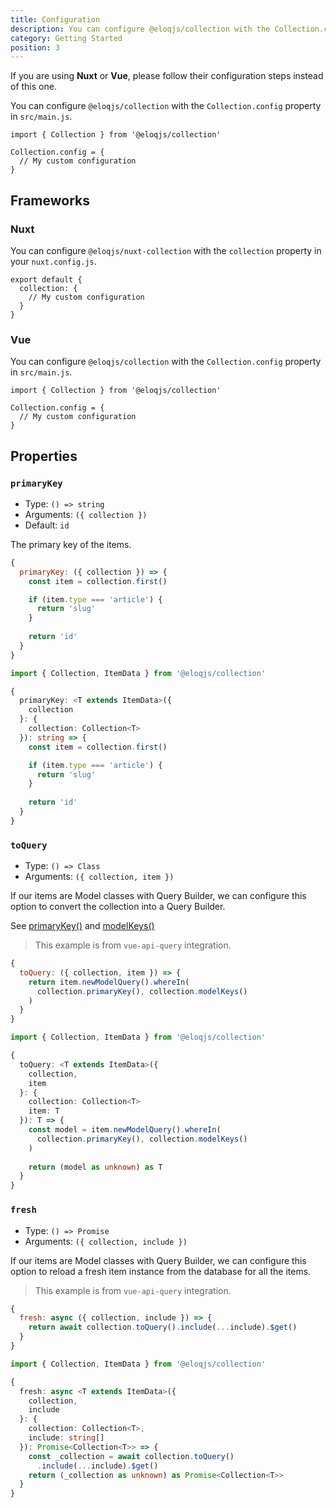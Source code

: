 ```yaml
---
title: Configuration
description: You can configure @eloqjs/collection with the Collection.config property in src/main.js.
category: Getting Started
position: 3
---
```


<alert type="info">If you are using **Nuxt** or **Vue**, please follow their configuration steps instead of this one.</alert>

You can configure `@eloqjs/collection` with the `Collection.config` property in `src/main.js`.

```js{}[src/main.js]
import { Collection } from '@eloqjs/collection'

Collection.config = {
  // My custom configuration
}
```

## Frameworks

### Nuxt

You can configure `@eloqjs/nuxt-collection` with the `collection` property in your `nuxt.config.js`.

```js{}[nuxt.config.js]
export default {
  collection: {
    // My custom configuration
  }
}
```

### Vue

You can configure `@eloqjs/collection` with the `Collection.config` property in `src/main.js`.

```js{}[src/main.js]
import { Collection } from '@eloqjs/collection'

Collection.config = {
  // My custom configuration
}
```


## Properties

### `primaryKey`

- Type: `() => string`
- Arguments: `({ collection })` 
- Default: `id`

The primary key of the items.

<code-group>
  <code-block label="JavaScript" active>

  ```js
  {
    primaryKey: ({ collection }) => {
      const item = collection.first()
  
      if (item.type === 'article') {
        return 'slug'
      }
      
      return 'id'
    }
  }
  ```

  </code-block>
  <code-block label="TypeScript">

  ```ts
  import { Collection, ItemData } from '@eloqjs/collection'
  
  {
    primaryKey: <T extends ItemData>({
      collection
    }: {
      collection: Collection<T>
    }): string => {
      const item = collection.first()
  
      if (item.type === 'article') {
        return 'slug'
      }
      
      return 'id'
    }
  }
  ```

  </code-block>
</code-group>

### `toQuery`

- Type: `() => Class`
- Arguments: `({ collection, item })`

If our items are Model classes with Query Builder, we can configure this option to
convert the collection into a Query Builder.

See [primaryKey()](/api/methods#primarykey) and [modelKeys()](/api/methods#modelkeys)

> This example is from `vue-api-query` integration.

<code-group>
  <code-block label="JavaScript" active>

  ```js
  {
    toQuery: ({ collection, item }) => {
      return item.newModelQuery().whereIn(
        collection.primaryKey(), collection.modelKeys()
      )
    }
  }
  ```

  </code-block>
  <code-block label="TypeScript">

  ```ts
  import { Collection, ItemData } from '@eloqjs/collection'
  
  {
    toQuery: <T extends ItemData>({
      collection,
      item
    }: {
      collection: Collection<T>
      item: T
    }): T => {
      const model = item.newModelQuery().whereIn(
        collection.primaryKey(), collection.modelKeys()
      )
      
      return (model as unknown) as T
    }
  }
  ```


  </code-block>
</code-group>

### `fresh`

- Type: `() => Promise`
- Arguments: `({ collection, include })`

If our items are Model classes with Query Builder, we can configure this option to
reload a fresh item instance from the database for all the items.

> This example is from `vue-api-query` integration.

<code-group>
  <code-block label="JavaScript" active>

  ```js
  {
    fresh: async ({ collection, include }) => {
      return await collection.toQuery().include(...include).$get()
    }
  }
  ```

  </code-block>
  <code-block label="TypeScript">

  ```ts
  import { Collection, ItemData } from '@eloqjs/collection'
  
  {
    fresh: async <T extends ItemData>({
      collection,
      include
    }: {
      collection: Collection<T>,
      include: string[]
    }): Promise<Collection<T>> => {
      const _collection = await collection.toQuery()
        .include(...include).$get()
      return (_collection as unknown) as Promise<Collection<T>>
    }
  }
  ```

  </code-block>
</code-group>
